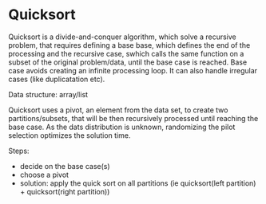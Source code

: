 # Quicksort

Quicksort is a divide-and-conquer algorithm, which solve a recursive problem, that requires defining
a base base, which defines the end of the processing and the recursive case, swhich
calls the same function on a subset of the original problem/data, until the base case is reached.
Base case avoids creating an infinite processing loop. It can also handle irregular cases (like duplicatation etc).

Data structure:  array/list

Quicksort uses a pivot, an element from the data set, to create two partitions/subsets, that will be then recursively
processed until reaching the base case. As the dats distribution is unknown, randomizing the pilot selection optimizes
the solution time.

Steps:
  - decide on the base case(s)
  - choose a pivot
  - solution: apply the quick sort on all partitions (ie quicksort(left partition) + quicksort(right partition))